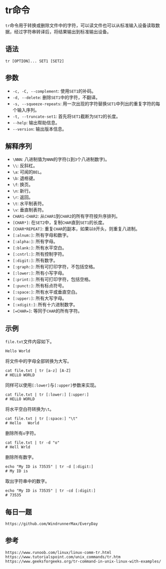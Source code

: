 # tr命令
`tr`命令用于转换或删除文件中的字符，可以读文件也可以从标准输入设备读取数据，经过字符串转译后，将结果输出到标准输出设备。

## 语法

```shell
tr [OPTION]... SET1 [SET2]
```

## 参数
* `-c, -C, --complement`: 使用`SET1`的补码。
* `-d, --delete`: 删除`SET1`中的字符，不翻译。
* `-s, --squeeze-repeats`: 用一次出现的字符替换`SET1`中列出的重复字符的每个输入序列。
* `-t, --truncate-set1`: 首先将`SET1`截断为`SET2`的长度。
* `--help`: 输出帮助信息。
* `--version`: 输出版本信息。


## 解释序列
* `\NNN`: 八进制值为`NNN`的字符(`1`到`3`个八进制数字)。
* `\\`: 反斜杠。
* `\a`: 可闻的`BEL`。
* `\b`: 退格键。
* `\f`: 换页。
* `\n`: 新行。
* `\r`: 返回。
* `\t`: 水平制表符。
* `\v`: 垂直制表符。
* `CHAR1-CHAR2`: 从`CHAR1`到`CHAR2`的所有字符按升序排列。
* `[CHAR*]`: 在`SET2`中，复制`CHAR`直到`SET1`的长度。
* `[CHAR*REPEAT]`: 重复`CHAR`的副本，如果以`0`开头，则重复八进制。
* `[:alnum:]`: 所有字母和数字。
* `[:alpha:]`: 所有字母。
* `[:blank:]`: 所有水平空白。
* `[:cntrl:]`: 所有控制字符。
* `[:digit:]`: 所有数字。
* `[:graph:]`: 所有可打印字符，不包括空格。
* `[:lower:]`: 所有小写字母。
* `[:print:]`: 所有可打印字符，包括空格。
* `[:punct:]`: 所有标点符号。
* `[:space:]`: 所有水平或垂直空白。
* `[:upper:]`: 所有大写字母。
* `[:xdigit:]`: 所有十六进制数字。
* `[=CHAR=]`: 等同于`CHAR`的所有字符。

## 示例

`file.txt`文件内容如下。

```
Hello World
```

将文件中的字母全部转换为大写。

```shell
cat file.txt | tr [a-z] [A-Z]
# HELLO WORLD
```

同样可以使用`[:lower]`与`[:upper]`参数来实现。

```shell
cat file.txt | tr [:lower:] [:upper:]
# HELLO WORLD
```

将水平空白符转换为`\t`。

```shell
cat file.txt | tr [:space:] "\t"
# Hello   World   
```

删除所有`o`字符。

```shell
cat file.txt | tr -d "o"
# Hell Wrld
```

删除所有数字。

```shell
echo "My ID is 73535" | tr -d [:digit:]
# My ID is
```



取出字符串中的数字。

```
echo "My ID is 73535" | tr -cd [:digit:]
# 73535
```




## 每日一题

```
https://github.com/WindrunnerMax/EveryDay
```

## 参考

```
https://www.runoob.com/linux/linux-comm-tr.html
https://www.tutorialspoint.com/unix_commands/tr.htm
https://www.geeksforgeeks.org/tr-command-in-unix-linux-with-examples/
```


